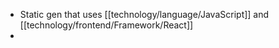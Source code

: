 - Static gen that uses [[technology/language/JavaScript]] and [[technology/frontend/Framework/React]]
-